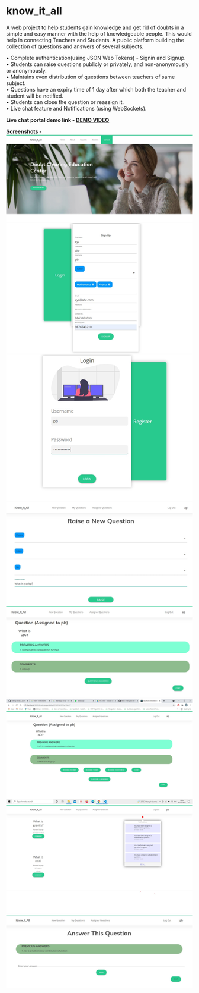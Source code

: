 # know_it_all

A web project to help students gain knowledge and get rid of doubts in a simple and easy manner with the help of knowledgeable people. This would help in connecting Teachers and Students. A public platform building the collection of questions and answers of several subjects.

•	Complete authentication(using JSON Web Tokens) - Signin and Signup.  
•	Students can raise questions publicly or privately, and non-anonymously or anonymously.  
•	Maintains even distribution of questions between teachers of same subject.  
•	Questions have an expiry time of 1 day after which both the teacher and student will be notified.  
•	Students can close the question or reassign it.  
•	Live chat feature and Notifications (using WebSockets).  

**Live chat portal demo link - [DEMO VIDEO](https://drive.google.com/file/d/1ygM0EWpgRgbRCku8mjYAbtygRd9ZYECu/view?usp=sharing)**

**Screenshots -**
![Start Up Page](/screenshots/ss1.jpg?raw=true "Start Up Page")  
![Sign Up](/screenshots/ss2_1.jpg?raw=true "Sign Up")  
![Login](/screenshots/ss2_2.jpg?raw=true "Login")  
![Raise A New Question](/screenshots/ss3.jpg?raw=true "Raise Question")  
![Your raised question](/screenshots/ss7.jpg?raw=true "Unexpired Question")  
![Your raised question with certain options if expired](/screenshots/ss6.jpg?raw=true "Expired Question")  
![Dashboard with Live Notifications](/screenshots/ss4.jpg?raw=true "Dashboard")  
![Answer Question](/screenshots/ss5.jpg?raw=true "Answer Question")  
